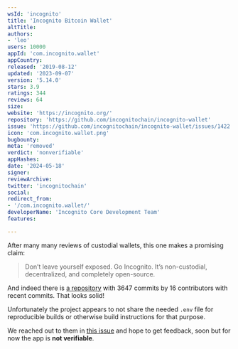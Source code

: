 ```yaml
---
wsId: 'incognito'
title: 'Incognito Bitcoin Wallet'
altTitle: 
authors:
- 'leo'
users: 10000
appId: 'com.incognito.wallet'
appCountry: 
released: '2019-08-12'
updated: '2023-09-07'
version: '5.14.0'
stars: 3.9
ratings: 344
reviews: 64
size: 
website: 'https://incognito.org/'
repository: 'https://github.com/incognitochain/incognito-wallet'
issue: 'https://github.com/incognitochain/incognito-wallet/issues/1422'
icon: 'com.incognito.wallet.png'
bugbounty: 
meta: 'removed'
verdict: 'nonverifiable'
appHashes: 
date: '2024-05-18'
signer: 
reviewArchive: 
twitter: 'incognitochain'
social: 
redirect_from:
- '/com.incognito.wallet/'
developerName: 'Incognito Core Development Team'
features: 

---
```


After many many reviews of custodial wallets, this one makes a promising claim:

> Don’t leave yourself exposed. Go Incognito. It’s non-custodial, decentralized,
  and completely open-source.

And indeed there is [a repository](https://github.com/incognitochain/incognito-wallet)
with 3647 commits by 16 contributors with recent commits. That looks solid!

Unfortunately the project appears to not share the needed `.env` file for
reproducible builds or otherwise build instructions for that purpose.

We reached out to them in
[this issue](https://github.com/incognitochain/incognito-wallet/issues/1422)
and hope to get feedback, soon but for now the app is **not verifiable**.
